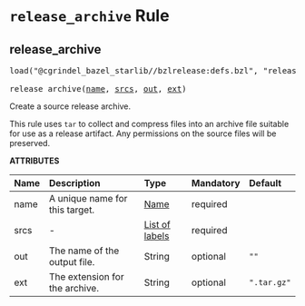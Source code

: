 <!-- Generated with Stardoc, Do Not Edit! -->
# `release_archive` Rule


<a id="release_archive"></a>

## release_archive

<pre>
load("@cgrindel_bazel_starlib//bzlrelease:defs.bzl", "release_archive")

release_archive(<a href="#release_archive-name">name</a>, <a href="#release_archive-srcs">srcs</a>, <a href="#release_archive-out">out</a>, <a href="#release_archive-ext">ext</a>)
</pre>

Create a source release archive.

This rule uses `tar` to collect and compress files into an archive file suitable for use as a release artifact. Any permissions on the source files will be preserved.

**ATTRIBUTES**


| Name  | Description | Type | Mandatory | Default |
| :------------- | :------------- | :------------- | :------------- | :------------- |
| <a id="release_archive-name"></a>name |  A unique name for this target.   | <a href="https://bazel.build/concepts/labels#target-names">Name</a> | required |  |
| <a id="release_archive-srcs"></a>srcs |  -   | <a href="https://bazel.build/concepts/labels">List of labels</a> | required |  |
| <a id="release_archive-out"></a>out |  The name of the output file.   | String | optional |  `""`  |
| <a id="release_archive-ext"></a>ext |  The extension for the archive.   | String | optional |  `".tar.gz"`  |


